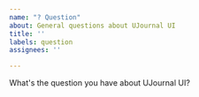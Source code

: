 ```yaml
---
name: "? Question"
about: General questions about UJournal UI
title: ''
labels: question
assignees: ''

---
```


What's the question you have about UJournal UI?
